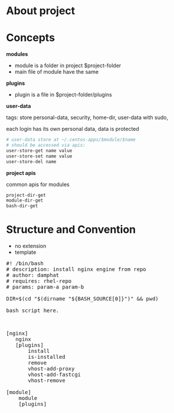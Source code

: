 About project
===========================

Concepts
===========================
**modules**
* module is a folder in project $project-folder
* main file of module have the same

**plugins**
- plugin is a file in $project-folder/plugins

**user-data**

tags: store personal-data, security, home-dir, user-data with sudo,   

each login has its own personal data, data is protected
```bash
# user-data store at ~/.centos-apps/$module/$name
# should be accessed via apis:
user-store-get name value 
user-store-set name value
user-store-del name
```

**project apis**

common apis for modules

```bash
project-dir-get
module-dir-get
bash-dir-get
```

Structure and Convention
===========================


- no extension
- template

<pre>
#! /bin/bash
# description: install nginx engine from repo
# author: damphat
# requires: rhel-repo
# params: param-a param-b

DIR=$(cd "$(dirname "${BASH_SOURCE[0]}")" && pwd)

bash script here.

</pre>

<pre>

[nginx]
   nginx
   [plugins]
       install
       is-installed
       remove
       vhost-add-proxy
       vhost-add-fastcgi
       vhost-remove

[module]
    module
    [plugins]

</pre>
